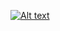 [![Alt text](https://img.youtube.com/vi/QV00EHxbhr0/0.jpg)](https://www.youtube.com/watch?v=QV00EHxbhr0)